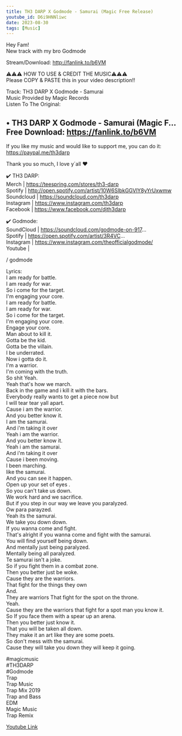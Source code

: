 ```yaml
---
title: TH3 DARP X Godmode - Samurai (Magic Free Release)
youtube_id: D6i9HNNliwc
date: 2023-08-30
tags: [Music]
---
```

Hey Fam!  
New track with my bro Godmode  

Stream/Download: <http://fanlink.to/b6VM>  

⚠️⚠️⚠️ HOW TO USE & CREDIT THE MUSIC⚠️⚠️⚠️  
Please COPY & PASTE this in your video description!!  

Track: TH3 DARP X Godmode - Samurai  
Music Provided by Magic Records  
Listen To The Original:   

 • TH3 DARP X Godmode - Samurai (Magic F...  
Free Download: <https://fanlink.to/b6VM>  
---------------------------------------------------------------------  

If you like my music and would like to support me, you can do it: <https://paypal.me/th3darp>  

Thank you so much, I love y´all ❤️  

✔️ TH3 DARP:  
Merch | <https://teespring.com/stores/th3-darp>  
Spotify | <http://open.spotify.com/artist/10W6SIbkGGVlY8yYrUxwmw>  
Soundcloud | <https://soundcloud.com/th3darp>  
Instagram | <https://www.instagram.com/th3darp>  
Facebook | <https://www.facebook.com/djth3darp>  

✔️ Godmode:  
 SoundCloud | https://soundcloud.com/godmode-on-917...  
Spotify | https://open.spotify.com/artist/3R4VC...  
Instagram | <https://www.instagram.com/theofficialgodmode/>  
Youtube |    

 / godmode  

Lyrics:  
I am ready for battle.  
I am ready for war.  
So i come for the target.  
I'm engaging your core.  
I am ready for battle.  
I am ready for war.  
So i come for the target.  
I'm engaging your core.  
Engage your core.  
Man about to kill it.  
Gotta be the kid.  
Gotta be the villain.  
I be underrated.  
Now i gotta do it.  
I'm a warrior.  
I'm coming with the truth.  
So shit Yeah.  
Yeah that's how we march.  
Back in the game and i kill it with the bars.  
Everybody really wants to get a piece now but  
I will tear tear yall apart.  
Cause i am the warrior.  
And you better know it.  
I am the samurai.  
And i'm taking it over  
Yeah  i am the warrior.  
And you better know it.  
Yeah i am the samurai.  
And i'm taking it over  
Cause i been moving.  
I been marching.  
like the samurai.  
And you can see it happen.  
Open up your set of eyes .  
So you can't take us down.  
We work hard and we sacrifice.  
But if you step in our way we leave you paralyzed.   
Ow para  parayzed.  
Yeah its the samurai.  
We take you down down.   
If you wanna come and fight.   
That's alright if you wanna come and fight with the samurai.  
You will find yourself being down.  
And mentally just being paralyzed.  
Mentally being all paralyzed.  
Te samurai isn't a joke.   
So if you fight them in a combat zone.  
Then you better just be woke.   
Cause they are the warriors.   
That fight for the things they own   
And.   
They are warriors That fight for the spot on the throne.   
Yeah.  
Cause they are the warriors that fight for a spot man you know it.   
So If you face them with a spear up an arena.   
Then you better just know it.  
That you will be taken all down.   
They make it an art like they are some poets.  
So don't mess with the samurai.   
Cause they will take you down they will keep it going.  



#magicmusic  
#TH3DARP  
#Godmode  
Trap  
Trap Music  
Trap Mix 2019  
Trap and Bass  
EDM  
Magic Music  
Trap Remix  

[Youtube Link](https://www.youtube.com/watch?v=D6i9HNNliwc)  
